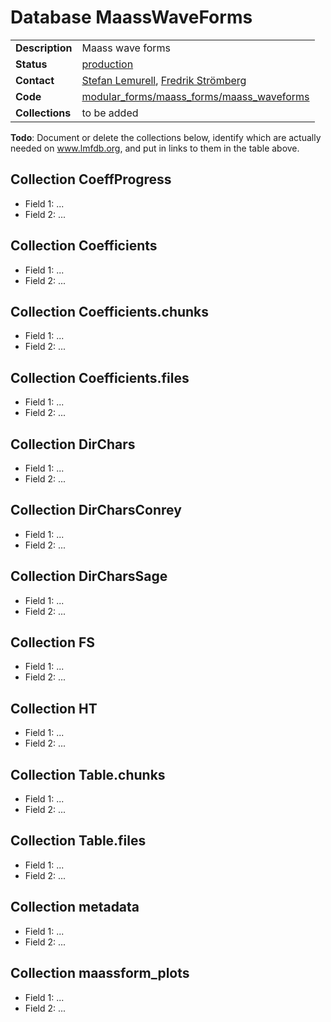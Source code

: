 # Database MaassWaveForms

|||
|---|---|
|**Description**|Maass wave forms|
|**Status**|[production](http://www.lmfdb.org/ModularForm/GL2/Q/Maass/)|
|**Contact**|[Stefan Lemurell](https://github.com/lemurell), [Fredrik Strömberg](https://github.com/fredstro)|
|**Code**|[modular_forms/maass_forms/maass_waveforms](https://github.com/LMFDB/lmfdb/tree/master/lmfdb/modular_forms/maass_forms/maass_waveforms/)|
|**Collections**|to be added|

**Todo**: Document or delete the collections below, identify which are actually needed on www.lmfdb.org, and put in links to them in the table above.

## Collection CoeffProgress
* Field 1: ...
* Field 2: ...

## Collection Coefficients
* Field 1: ...
* Field 2: ...

## Collection Coefficients.chunks
* Field 1: ...
* Field 2: ...

## Collection Coefficients.files
* Field 1: ...
* Field 2: ...

## Collection DirChars
* Field 1: ...
* Field 2: ...

## Collection DirCharsConrey
* Field 1: ...
* Field 2: ...

## Collection DirCharsSage
* Field 1: ...
* Field 2: ...

## Collection FS
* Field 1: ...
* Field 2: ...

## Collection HT
* Field 1: ...
* Field 2: ...

## Collection Table.chunks
* Field 1: ...
* Field 2: ...

## Collection Table.files
* Field 1: ...
* Field 2: ...

## Collection metadata
* Field 1: ...
* Field 2: ...

## Collection maassform_plots
* Field 1: ...
* Field 2: ...

